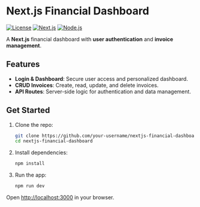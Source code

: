 # Next.js Financial Dashboard

[![License](https://img.shields.io/github/license/rahulkumar-fullstack/nextjs-financial-dashboard)](https://github.com/your-username/nextjs-financial-dashboard)
[![Next.js](https://img.shields.io/badge/Next.js-15.x-%23000000)](https://nextjs.org)
[![Node.js](https://img.shields.io/badge/Node.js-18.18.0-%23339933)](https://nodejs.org/)

A **Next.js** financial dashboard with **user authentication** and **invoice management**.

## Features

- **Login & Dashboard**: Secure user access and personalized dashboard.
- **CRUD Invoices**: Create, read, update, and delete invoices.
- **API Routes**: Server-side logic for authentication and data management.

## Get Started

1. Clone the repo:
   ```bash
   git clone https://github.com/your-username/nextjs-financial-dashboard.git
   cd nextjs-financial-dashboard
   ```

2. Install dependencies:
   ```bash
   npm install
   ```

3. Run the app:
   ```bash
   npm run dev
   ```

Open [http://localhost:3000](http://localhost:3000) in your browser.

